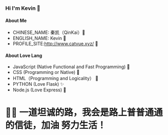 ### Hi I'm Kevin 👋
#### About Me
 - CHINESE_NAME: 秦凯（QinKai）🍔
 - ENGLISH_NAME: Kevin 🍕
 - PROFILE_SITE:http://www.catvue.xyz/   🍓
#### About Love Lang
 - JavaScript (Native Functional and Fast Programming) 💍
 - CSS (Programming or Native) 🎃
 - HTML（Programming and Logicality） 🎍
 - PYTHON (Love Flask) ✨
 - Node.js (Love Express) 🎈
# 🚴‍♀️ 一道坦诚的路，我会是路上普普通通的信徒，加油 努力生活！
<!--
**Keviniswhite/Keviniswhite** is a ✨ _special_ ✨ repository because its `README.md` (this file) appears on your GitHub profile.

Here are some ideas to get you started:

- 🔭 I’m currently working on ...
- 🌱 I’m currently learning ...
- 👯 I’m looking to collaborate on ...
- 🤔 I’m looking for help with ...
- 💬 Ask me about ...
- 📫 How to reach me: ...
- 😄 Pronouns: ...
- ⚡ Fun fact: ...
-->
